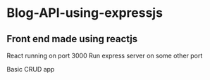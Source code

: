 # Blog-API-using-expressjs
## Front end made using reactjs
React running on port 3000
Run express server on some other port

Basic CRUD app
